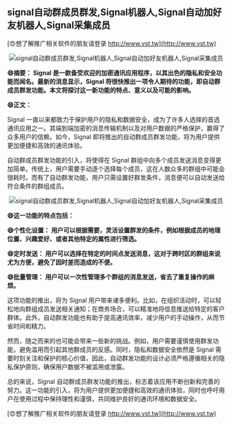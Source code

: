 ## **signal自动群成员群发,Signal机器人,Signal自动加好友机器人,Signal采集成员**

[😍想了解推广相关软件的朋友请登录 http://www.vst.tw](http://www.vst.tw)

 <center><img src="https://vst.tw/MP4/tuiguang/png/4.png" alt="signal自动群成员群发,Signal机器人,Signal自动加好友机器人,Signal采集成员"></center>

**😄摘要： Signal 是一款备受欢迎的加密通讯应用程序，以其出色的隐私和安全功能而闻名。最新的消息显示，Signal 将很快推出一项令人期待的功能，即自动群成员群发功能。本文将探讨这一新功能的特点、意义以及可能的影响。**

**😄正文：**

Signal 一直以来都致力于保护用户的隐私和数据安全，成为了许多人选择的首选通讯应用之一。其端到端加密的消息传输机制以及对用户数据的严格保护，赢得了众多用户的信赖。如今，Signal 即将推出的自动群成员群发功能，将为用户提供更加便捷和高效的通讯体验。

自动群成员群发功能的引入，将使得在 Signal 群组中向多个成员发送消息变得更加简单。传统上，用户需要手动逐个选择每个成员，这在人数众多的群组中可能会很耗时。而有了自动群发功能，用户只需设置好群发条件，消息便可以自动发送给符合条件的群组成员。

 <center><img src="https://vst.tw/MP4/tuiguang/png/1.png" alt="signal自动群成员群发,Signal机器人,Signal自动加好友机器人,Signal采集成员"></center>

**😄这一功能的特点包括：**

**😄个性化设置： 用户可以根据需要，灵活设置群发的条件，例如根据成员的地理位置、兴趣爱好、或者其他特定的属性进行筛选。**

**😄定时发送： 用户可以选择在特定的时间点发送消息，这对于跨时区的群组来说尤为方便，避免了因时差而造成的不便。**

**😄批量管理： 用户可以一次性管理多个群组的消息发送，省去了重复操作的麻烦。**

这项功能的推出，将为 Signal 用户带来诸多便利。比如，在组织活动时，可以轻松地向群组成员发送相关通知；在商务场合，可以精准地将信息推送给特定的客户群体。此外，自动群发功能也有助于提高通讯效率，减少用户的手动操作，从而节省时间和精力。

然而，随之而来的也可能会带来一些新的挑战。例如，用户需要谨慎使用群发功能，避免滥用而引起其他群成员的反感。同时，隐私和数据安全依然是 Signal 需要时刻关注和保护的核心价值，因此，自动群发功能的设计必须严格遵循相关的隐私保护原则，确保用户数据不被滥用或泄露。

总的来说，Signal 自动群成员群发功能的推出，标志着该应用不断创新和完善的努力。这一功能的引入，将为用户提供更加便捷和高效的通讯体验，同时也呼吁用户在使用过程中保持理性和谨慎，共同维护良好的通讯环境和数据安全。

[😍想了解推广相关软件的朋友请登录 http://www.vst.tw](http://www.vst.tw)



